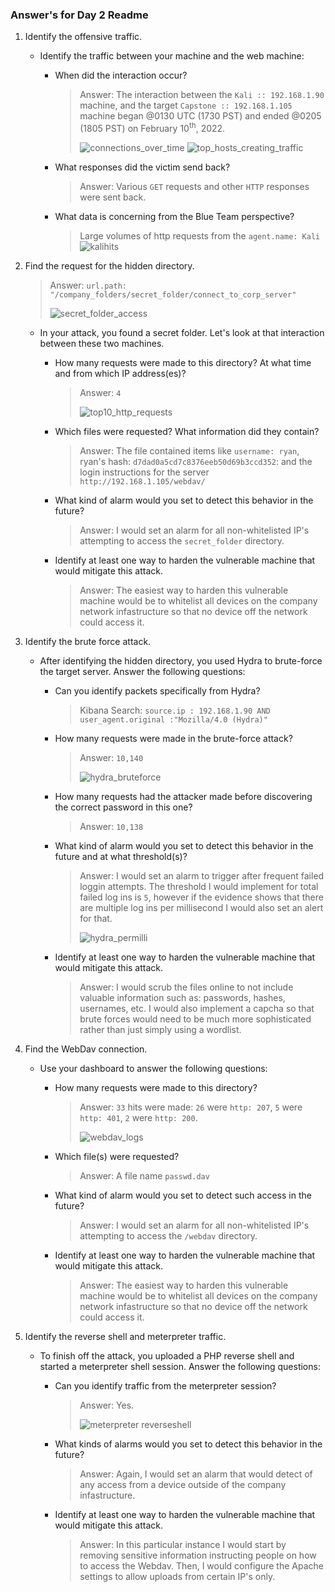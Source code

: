 ### Answer's for Day 2 Readme

1. Identify the offensive traffic.
   - Identify the traffic between your machine and the web machine:
     - When did the interaction occur?
       > Answer: The interaction between the `Kali :: 192.168.1.90` machine, and the target `Capstone :: 192.168.1.105` machine began @0130 UTC (1730 PST) and ended @0205 (1805 PST) on February 10<sup>th</sup>, 2022. 
       > 
       > ![connections_over_time](images/connections_over_time.JPG)
       > ![top_hosts_creating_traffic](images/top_hosts_creating_traffic.JPG)
       
     - What responses did the victim send back?
       > Answer: Various `GET` requests and other `HTTP` responses were sent back.
     - What data is concerning from the Blue Team perspective?
       > Large volumes of http requests from the `agent.name: Kali`
       > ![kalihits](images/kali2capstone_hits.JPG)

2. Find the request for the hidden directory.
   > Answer: `url.path: "/company_folders/secret_folder/connect_to_corp_server"`
   > 
   > ![secret_folder_access](images/secret_folder_access.JPG)


   - In your attack, you found a secret folder. Let's look at that interaction between these two machines.
     - How many requests were made to this directory? At what time and from which IP address(es)?
       > Answer: `4`
       > 
       > ![top10_http_requests](images/top10_http_requests.JPG)
       
     - Which files were requested? What information did they contain?
       > Answer: The file contained items like `username: ryan`, ryan's hash: `d7dad0a5cd7c8376eeb50d69b3ccd352`: and the login instructions for the server `http://192.168.1.105/webdav/`
     - What kind of alarm would you set to detect this behavior in the future?
       > Answer: I would set an alarm for all non-whitelisted IP's attempting to access the `secret_folder` directory. 
     - Identify at least one way to harden the vulnerable machine that would mitigate this attack.
       > Answer: The easiest way to harden this vulnerable machine would be to whitelist all devices on the company network infastructure so that no device off the network could access it. 
3. Identify the brute force attack.
   - After identifying the hidden directory, you used Hydra to brute-force the target server. Answer the following questions:
     - Can you identify packets specifically from Hydra?
       > Kibana Search: `source.ip : 192.168.1.90 AND user_agent.original :"Mozilla/4.0 (Hydra)"`
     - How many requests were made in the brute-force attack?
       > Answer: `10,140`
       > 
       > ![hydra_bruteforce](images/hydra_bruteforce.JPG)
       
     - How many requests had the attacker made before discovering the correct password in this one?
       > Answer: `10,138`
     - What kind of alarm would you set to detect this behavior in the future and at what threshold(s)?
       > Answer: I would set an alarm to trigger after frequent failed loggin attempts. The threshold I would implement for total failed log ins is `5`, however if the evidence shows that there are multiple log ins per millisecond I would also set an alert for that. 
       > 
       > ![hydra_permilli](images/hydra_permillisecond.JPG)
       
     - Identify at least one way to harden the vulnerable machine that would mitigate this attack.
       > Answer: I would scrub the files online to not include valuable information such as: passwords, hashes, usernames, etc. I would also implement a capcha so that brute forces would need to be much more sophisticated rather than just simply using a wordlist. 

4. Find the WebDav connection.
   - Use your dashboard to answer the following questions:
     - How many requests were made to this directory? 
       > Answer: `33` hits were made: `26` were `http: 207`, `5` were `http: 401`, `2` were `http: 200`. 
       > 
       > ![webdav_logs](images/webdav_logs.JPG)
       
     - Which file(s) were requested?
       > Answer: A file name `passwd.dav`
     - What kind of alarm would you set to detect such access in the future?
       > Answer: I would set an alarm for all non-whitelisted IP's attempting to access the `/webdav` directory.
     - Identify at least one way to harden the vulnerable machine that would mitigate this attack.
       > Answer: The easiest way to harden this vulnerable machine would be to whitelist all devices on the company network infastructure so that no device off the network could access it.
5. Identify the reverse shell and meterpreter traffic.
   - To finish off the attack, you uploaded a PHP reverse shell and started a meterpreter shell session. Answer the following questions:
     - Can you identify traffic from the meterpreter session?
       > Answer: Yes.
       > 
       > ![meterpreter reverseshell](images/meterpreter_session.JPG)


     - What kinds of alarms would you set to detect this behavior in the future?
       > Answer: Again, I would set an alarm that would detect of any access from a device outside of the company infastructure. 
     - Identify at least one way to harden the vulnerable machine that would mitigate this attack.
       > Answer: In this particular instance I would start by removing sensitive information instructing people on how to access the Webdav. Then, I would configure the Apache settings to allow uploads from certain IP's only. 
